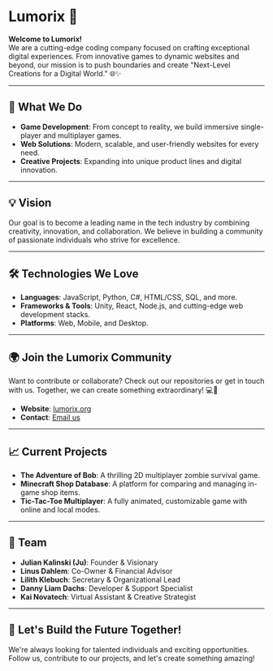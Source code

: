 # Lumorix 🚀

**Welcome to Lumorix!**  
We are a cutting-edge coding company focused on crafting exceptional digital experiences. From innovative games to dynamic websites and beyond, our mission is to push boundaries and create "Next-Level Creations for a Digital World." 🌐✨

---

## 🌟 What We Do
- **Game Development**: From concept to reality, we build immersive single-player and multiplayer games.
- **Web Solutions**: Modern, scalable, and user-friendly websites for every need.
- **Creative Projects**: Expanding into unique product lines and digital innovation.

---

## 💡 Vision
Our goal is to become a leading name in the tech industry by combining creativity, innovation, and collaboration. We believe in building a community of passionate individuals who strive for excellence.

---

## 🛠️ Technologies We Love
- **Languages**: JavaScript, Python, C#, HTML/CSS, SQL, and more.
- **Frameworks & Tools**: Unity, React, Node.js, and cutting-edge web development stacks.
- **Platforms**: Web, Mobile, and Desktop.

---

## 🌍 Join the Lumorix Community
Want to contribute or collaborate? Check out our repositories or get in touch with us. Together, we can create something extraordinary! 💻🤝

- **Website**: [lumorix.org](https://lumorix.org)  
- **Contact**: [Email us](mailto:info@lumorix.org)  

---

## 📈 Current Projects
- **The Adventure of Bob**: A thrilling 2D multiplayer zombie survival game.
- **Minecraft Shop Database**: A platform for comparing and managing in-game shop items.
- **Tic-Tac-Toe Multiplayer**: A fully animated, customizable game with online and local modes.

---

## 💪 Team
- **Julian Kalinski (Ju)**: Founder & Visionary  
- **Linus Dahlem**: Co-Owner & Financial Advisor  
- **Lilith Klebuch**: Secretary & Organizational Lead  
- **Danny Liam Dachs**: Developer & Support Specialist  
- **Kai Novatech**: Virtual Assistant & Creative Strategist  

---

## 🌟 Let's Build the Future Together!
We're always looking for talented individuals and exciting opportunities. Follow us, contribute to our projects, and let's create something amazing!
